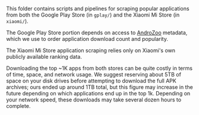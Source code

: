 This folder contains scripts and pipelines for scraping popular applications from both the Google
Play Store (in `gplay/`) and the Xiaomi Mi Store (in `xiaomi/`).

The Google Play Store portion depends on access to [AndroZoo](https://androzoo.uni.lu/gp-metadata)
metadata, which we use to order application download count and popularity.

The Xiaomi Mi Store application scraping relies only on Xiaomi's own publicly available ranking data.

Downloading the top ~1K apps from both stores can be quite costly in terms of time, space, and network
usage. We suggest reserving about 5TB of space on your disk drives before attempting to download
the full APK archives; ours ended up around 1TB total, but this figure may increase in the future
depending on which applications end up in the top 1k. Depending on your network speed, these
downloads may take several dozen hours to complete.
